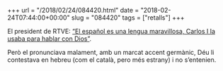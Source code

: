 +++
url = "/2018/02/24/084420.html"
date = "2018-02-24T07:44:00+00:00"
slug = "084420"
tags = ["retalls"]
+++

El president de RTVE: [“El español es una lengua maravillosa, Carlos I la usaba para hablar con Dios”](http://vertele.eldiario.es/noticias/presidente-RTVE-hora-cervantes_0_1985501452.html).

Però el pronunciava malament, amb un marcat accent germànic, Déu li contestava en hebreu (com el català, pero més estrany) i no s’entenien.

